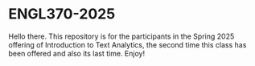 # ENGL370-2025

Hello there. This repository is for the participants in the Spring 2025 offering 
of Introduction to Text Analytics, the second time this class has been offered and also
its last time. Enjoy!
